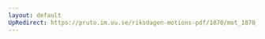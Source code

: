 ```yaml
---
layout: default
UpRedirect: https://pruto.im.uu.se/riksdagen-motions-pdf/1870/mot_1870__ak__258/mot_1870__ak__258-002.pdf
---
```

